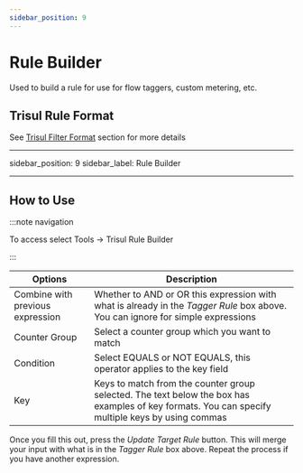 ```yaml
---
sidebar_position: 9
---
```


# Rule Builder

Used to build a rule for use for flow taggers, custom metering, etc.

## Trisul Rule Format

See [Trisul Filter Format](/docs/ref/trisul_filter_format#format) section for more details

---

sidebar_position: 9
sidebar_label: Rule Builder

---

## How to Use

:::note navigation

To access select Tools -\> Trisul Rule Builder

:::

| Options                          | Description                                                                                                                                      |
| -------------------------------- | ------------------------------------------------------------------------------------------------------------------------------------------------ |
| Combine with previous expression | Whether to AND or OR this expression with what is already in the *Tagger Rule* box above. You can ignore for simple expressions                  |
| Counter Group                    | Select a counter group which you want to match                                                                                                   |
| Condition                        | Select EQUALS or NOT EQUALS, this operator applies to the key field                                                                              |
| Key                              | Keys to match from the counter group selected. The text below the box has examples of key formats. You can specify multiple keys by using commas |

Once you fill this out, press the *Update Target Rule* button. This will
merge your input with what is in the *Tagger Rule* box above. Repeat the
process if you have another expression.
